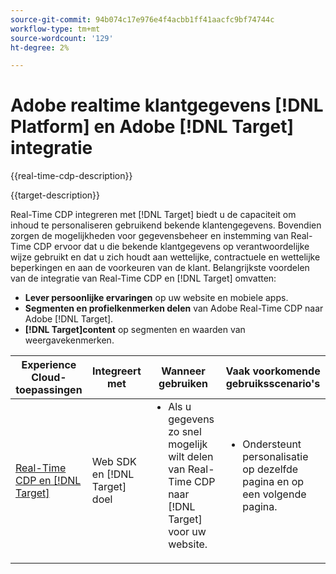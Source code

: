 ```yaml
---
source-git-commit: 94b074c17e976e4f4acbb1ff41aacfc9bf74744c
workflow-type: tm+mt
source-wordcount: '129'
ht-degree: 2%

---
```



# Adobe realtime klantgegevens [!DNL Platform] en Adobe [!DNL Target] integratie

{{real-time-cdp-description}}

{{target-description}}

Real-Time CDP integreren met [!DNL Target] biedt u de capaciteit om inhoud te personaliseren gebruikend bekende klantengegevens. Bovendien zorgen de mogelijkheden voor gegevensbeheer en instemming van Real-Time CDP ervoor dat u die bekende klantgegevens op verantwoordelijke wijze gebruikt en dat u zich houdt aan wettelijke, contractuele en wettelijke beperkingen en aan de voorkeuren van de klant. Belangrijkste voordelen van de integratie van Real-Time CDP en [!DNL Target] omvatten:

+ **Lever persoonlijke ervaringen** op uw website en mobiele apps.
+ **Segmenten en profielkenmerken delen** van Adobe Real-Time CDP naar Adobe [!DNL Target].
+ **[!DNL Target]content** op segmenten en waarden van weergavekenmerken.

<table>
    <thead>
        <tr>
            <th>Experience Cloud-toepassingen</th>
            <th>Integreert met</th>
            <th>Wanneer gebruiken</th>
            <th>Vaak voorkomende gebruiksscenario's</th>
        </tr>
    </thead>
    <tbody>
    <tr>
        <td><a href="../../integrations/tutorials/rtcdp-target/web-sdk-and-target-destination.md" target="_blank" rel="noreferrer">Real-Time CDP en [!DNL Target]</a></td>
        <td>Web SDK en [!DNL Target] doel</td>
        <td>
            <ul style="margin-top: 0;">
                <li>Als u gegevens zo snel mogelijk wilt delen van Real-Time CDP naar [!DNL Target] voor uw website.</li>
            </ul>
        </td>
        <td>
            <ul style="margin-top: 0;" >
                <li>Ondersteunt personalisatie op dezelfde pagina en op een volgende pagina.</li>
            </ul>
        </td>
    </tr>
    <!--<tr>
        <td>Real-Time CDP and [!DNL Target]</a></td>
        <td><a href="../../integrations/tutorials/rtcdp-target/mobile-sdk-and-target-destination.md" target="_blank" rel="noreferrer">Mobile SDK and [!DNL Target] destination</td>
        <td>
            <ul style="margin-top: 0;">
                <li>When you want the fastest sharing of data from Real-Time CDP to [!DNL Target] for your mobile application.</li>
            </ul>
        </td>
        <td>
            <ul style="margin-top: 0;">
                <li>Supports same-view and next-view personalization.</li>
            </ul>
        </td>
    </tr>           
    <tr>
        <td>Real-Time CDP and [!DNL Target]</td>
        <td><a href="../../integrations/tutorials/rtcdp-target/atjs-and-target-destination.md" target="_blank" rel="noreferrer">at.js and [!DNL Target] destination</a></td>
        <td>
            <ul style="margin-top: 0;">
                <li>When next-session personalization is sufficient on your website.</li>
            </ul>
        </td>
        <td>
            <ul style="margin-top: 0;">
                <li>Supports next-session personalization.</li>
            </ul>
        </td>
    </tr>    -->
    </tbody>
</table>
